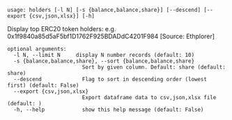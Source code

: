 ```
usage: holders [-l N] [-s {balance,balance,share}] [--descend] [--export {csv,json,xlsx}] [-h]
```

Display top ERC20 token holders: e.g. 0x1f9840a85d5aF5bf1D1762F925BDADdC4201F984 [Source: Ethplorer]

```
optional arguments:
  -l N, --limit N     display N number records (default: 10)
  -s {balance,balance,share}, --sort {balance,balance,share}
                        Sort by given column. Default: share (default: share)
  --descend             Flag to sort in descending order (lowest first) (default: False)
  --export {csv,json,xlsx}
                        Export dataframe data to csv,json,xlsx file (default: )
  -h, --help            show this help message (default: False)
```
